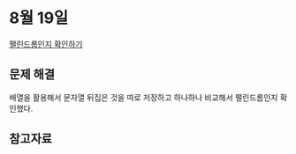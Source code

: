 # 8월 19일

[팰린드롬인지 확인하기](https://www.acmicpc.net/problem/10988)

## 문제 해결
<p>배열을 활용해서 문자열 뒤집은 것을 따로 저장하고 하나하나 비교해서 팰린드롬인지 확인했다.</p>

## 참고자료